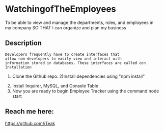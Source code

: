 # WatchingofTheEmployees
To be able to view and manage the departments, roles, and employees in my company SO THAT I can organize and plan my business

 ## Description
    Developers frequently have to create interfaces that 
    allow non-developers to easily view and interact with 
    information stored in databases. These interfaces are called con
    Installation
1. Clone the Github repo.
2)Install dependencies using "npm install" 
2) Install Inquirer, MySQL, and Console Table
3) Now you are ready to begin Employee Tracker using the command node start

## Reach me here: 
https://github.com/iTeak

 